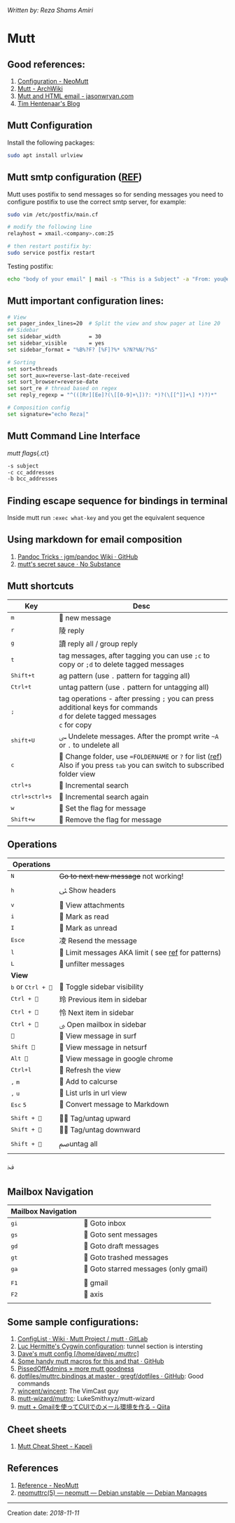 _Written by: Reza Shams Amiri_

# Mutt
## Good references:
1. [Configuration - NeoMutt](https://neomutt.org/guide/configuration.html)
1. [Mutt - ArchWiki][MA]
1. [Mutt and HTML email - jasonwryan.com][MAHEJC]
2. [Tim Hentenaar's Blog][THSB]

## Mutt Configuration
Install the following packages:

``` sh
sudo apt install urlview 
```
## Mutt smtp configuration ([REF][CPTSMUAESS])
Mutt uses postifix to send messages so for sending messages you need to configure postifix to use the correct smtp server, for example:

``` sh
sudo vim /etc/postfix/main.cf

# modify the following line
relayhost = xmail.<company>.com:25

# then restart postifix by:
sudo service postfix restart
```

Testing postifix:   

``` sh
echo "body of your email" | mail -s "This is a Subject" -a "From: you@example.com" recipient@elsewhere.com
```

## Mutt important configuration lines:

``` sh
# View
set pager_index_lines=20  # Split the view and show pager at line 20
## Sidebar
set sidebar_width         = 30
set sidebar_visible       = yes
set sidebar_format = "%B%?F? [%F]?%* %?N?%N/?%S" 

# Sorting
set sort=threads
set sort_aux=reverse-last-date-received
set sort_browser=reverse-date
set sort_re # thread based on regex
set reply_regexp = "^(([Rr][Ee]?(\[[0-9]+\])?: *)?(\[[^]]+\] *)?)*"

# Composition config
set signature="echo Reza|"  

```
## Mutt Command Line Interface

_mutt flags_{.ct}

``` sh
-s subject
-c cc_addresses
-b bcc_addresses
```

## Finding escape sequence for bindings in terminal
Inside mutt run `:exec what-key` and you get the equivalent sequence

## Using markdown for email composition

1. [Pandoc Tricks · jgm/pandoc Wiki · GitHub][PTJPWG]
2. [ mutt's secret sauce · No Substance ][MSSSNS]

## Mutt shortcuts

| Key | Desc |
| --- | ---- |
| <kbd>m</kbd> |  new message |
| <kbd>r</kbd> | 陵 reply |
| <kbd>g</kbd> | 讀 reply all / group reply |
| <kbd>t</kbd> | tag messages, after tagging you can use `;c` to copy or `;d` to delete tagged messages |
| <kbd>Shift+t</kbd> | ag pattern (use `.` pattern for tagging all) |
| <kbd>Ctrl+t</kbd> | untag pattern (use `.` pattern for untagging all) |
| <kbd>;</kbd> | tag operations - after pressing `;` you can press additional keys for commands<BR>`d` for delete tagged messages<BR>`c` for copy |
| <kbd>shift+U</kbd> |ﴗ Undelete messages. After the prompt write `~A` or `.` to undelete all |
| <kbd>c</kbd> |  Change folder, use `=FOLDERNAME` or `?` for list ([ref][RMIOF])<BR>Also if you press <kbd>tab</kbd> you can switch to subscribed folder view |
| <kbd>ctrl+s</kbd> |  Incremental search |
| <kbd>ctrl+s</kbd><kbd>ctrl+s</kbd> |  Incremental search again |
| <kbd>w</kbd> |  Set the flag for message |
| <kbd>Shift+w</kbd> |  Remove the flag for message |

## Operations
| **Operations** |  |
|----------------|--|
| <kbd>N</kbd> | ~~Go to next new message~~ not working! |
| <kbd>h</kbd> | ﯺ Show headers |
| <kbd>v</kbd> |  View attachments |
| <kbd>i</kbd> |  Mark as read |
| <kbd>I</kbd> |  Mark as unread |
| <kbd>Esc</kbd><kbd>e</kbd> | 凌 Resend the message |
| <kbd>l</kbd> |  Limit messages AKA limit ( see [ref][TMEMC] for patterns) |
| <kbd>L</kbd> |  unfilter messages |
| **View** |  |
| <kbd>b</kbd> or <kbd>Ctrl + </kbd> |  Toggle sidebar visibility |
| <kbd>Ctrl + </kbd> | 玲 Previous item in sidebar |
| <kbd>Ctrl + </kbd> | 怜 Next item in sidebar |
| <kbd>Ctrl + </kbd> | ﱮ Open mailbox in sidebar |
| <kbd></kbd> |  View message in surf|
| <kbd>Shift </kbd> |  View message in netsurf|
| <kbd>Alt </kbd> |  View message in google chrome |
| <kbd>Ctrl+l</kbd> |  Refresh the view |
| <kbd>,</kbd> <kbd>m</kbd> |  Add to calcurse |
| <kbd>,</kbd> <kbd>u</kbd> |  List urls in url view |
| <kbd>Esc</kbd> <kbd>5</kbd> |  Convert message to Markdown |
| | |
| <kbd>Shift + </kbd> |  Tag/untag upward|
| <kbd>Shift + </kbd> |  Tag/untag downward |
| <kbd>Shift + </kbd> | ﰡuntag all |
ﳀ
## Mailbox Navigation
| **Mailbox Navigation** |  |
|----------------|--|
| <kbd>g</kbd><kbd>i</kbd> |  Goto inbox |
| <kbd>g</kbd><kbd>s</kbd> |  Goto sent messages |
| <kbd>g</kbd><kbd>d</kbd> |  Goto draft messages |
| <kbd>g</kbd><kbd>t</kbd> |  Goto trashed messages |
| <kbd>g</kbd><kbd>a</kbd> | ﯍ Goto starred messages (only gmail)|
|  |  |
| <kbd>F1</kbd> |  gmail |
| <kbd>F2</kbd> |  axis |
|  |  |


## Some sample configurations:
1. [ConfigList · Wiki · Mutt Project / mutt · GitLab][CWMPMG]
1. [Luc Hermitte's Cygwin configuration][LHSCC]: tunnel section is intersting
1. [Dave's mutt config [/home/davep/.muttrc]][DSMCHDM]
1. [Some handy mutt macros for this and that · GitHub][SHMMFTATG]
1. [PissedOffAdmins  » more mutt goodness][PMMG]
1. [dotfiles/muttrc.bindings at master · gregf/dotfiles · GitHub][DMBAMGDG]: Good commands
1. [wincent/wincent][WRDFMAMWWG]: The VimCast guy
1. [mutt-wizard/muttrc][MWMAMLMWG]: LukeSmithxyz/mutt-wizard
1. [mutt + Gmailを使ってCUIでのメール環境を作る - Qiita][MGQ]

## Cheet sheets
1. [Mutt Cheat Sheet - Kapeli][MCSK]

## References
1. [Reference - NeoMutt][RN]
1. [neomuttrc(5) — neomutt — Debian unstable — Debian Manpages][N5NDUDM]

- - -

Creation date: _2018-11-11_

[CPTSMUAESS]: https://www.linode.com/docs/email/postfix/postfix-smtp-debian7/
[LHSCC]: http://hermitte.free.fr/cygwin/#Mutt
[CWMPMG]: https://gitlab.com/muttmua/mutt/wikis/ConfigList
[RMIOF]: http://therandymon.com/woodnotes/mutt/node15.html
[MA]: https://wiki.archlinux.org/index.php/mutt
[MAHEJC]: http://jasonwryan.com/blog/2012/05/12/mutt/
[DSMCHDM]: http://www.davep.org/mutt/muttrc/
[SHMMFTATG]: https://gist.github.com/pdxmph/cfc4dd675184c06e405e
[THSB]: http://hentenaar.com/keeping-track-of-meetings-with-mutt-calcurse
[PMMG]: http://pissedoffadmins.com/general/more-mutt-goodness.html
[DMBAMGDG]: https://github.com/gregf/dotfiles/blob/master/mutt/muttrc.bindings
[PTJPWG]: https://github.com/jgm/pandoc/wiki/Pandoc-Tricks
[MCSK]: https://kapeli.com/cheat_sheets/Mutt.docset/Contents/Resources/Documents/index
[WRDFMAMWWG]: https://github.com/wincent/wincent/tree/master/roles/dotfiles/files/.mutt
[MWMAMLMWG]: https://github.com/LukeSmithxyz/mutt-wizard/blob/master/muttrc
[MGQ]: https://qiita.com/iorionda/items/c48355770ae689ca1896
[MSSSNS]: http://nosubstance.me/post/mutt-secret-sauce/
[TMEMC]: http://www.mutt.org/doc/manual/#patterns
[N5NDUDM]: https://manpages.debian.org/unstable/neomutt/neomuttrc.5.en.html
[RN]: https://neomutt.org/guide/reference#4-1-%C2%A0generic-menu